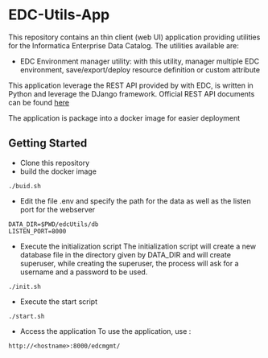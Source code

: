 # EDC-Utils-App
This repository contains an thin client (web UI) application providing utilities for the Informatica Enterprise Data Catalog. 
The utilities available are:
* EDC Environment manager utility: with this utility, manager multiple EDC environment, save/export/deploy resource definition or custom attribute 


This application leverage the REST API provided by with EDC, is written in Python and leverage the DJango framework.
Official REST API documents can be found [here](https://kb.informatica.com/proddocs/Product%20Documentation/6/IN_102_EnterpriseInformationCatalog[REST-API]Reference_en.pdf)

The application is package into a docker image for easier deployment


Getting Started
---------------

* Clone this repository
* build the docker image
```
./buid.sh
```
* Edit the file .env and specify the path for the data as well as the listen port for the webserver
```
DATA_DIR=$PWD/edcUtils/db
LISTEN_PORT=8000
```
* Execute the initialization script
The initialization script will create a new database file in the directory given by DATA_DIR and will create superuser, while creating the superuser, the process will ask for a username and a password to be used.
```
./init.sh
``` 
* Execute the start script
```
./start.sh
```
* Access the application
To use the application, use :
```
http://<hostname>:8000/edcmgmt/
```

